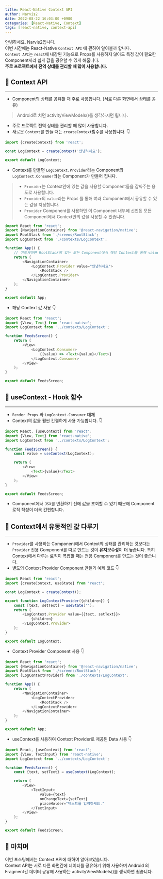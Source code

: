 ```yaml
---
title: React-Native Context API
author: Narvis2
date: 2022-08-22 16:03:00 +0900
categories: [React-Native, Context]
tags: [react-native, context-api]
---
```


안녕하세요. Narvis2입니다.  
이번 시간에는 React-Native `Context API` 에 관하여 알아볼까 합니다.  
`Context API`는 `react`에 내장된 기능으로 Props를 사용하지 않아도 특정 값이 필요한 Component끼리 쉽게 값을 공유할 수 있게 해줍니다.  
**주로 프로젝트에서 전역 상태를 관리할 때 많이 사용합니다.**

## 🚩 Context API
---
- Component의 상태를 공유할 때 주로 사용합니다. (서로 다른 화면에서 상태를 공유)
> Android로 치면 activityViewModels()를 생각하시면 됩니다.
- 주로 프로젝트 전역 상태를 관리할 때 많이 사용합니다.
- 새로운 `Context`를 만들 때는 `createContext`함수를 사용합니다. 👇

```javascript
import {createContext} from 'react';

const LogContext = createContext('안녕하세요');

export default LogContext;
```


- Context를 만들면 `LogContext.Provider`라는 Component와 `LogContext.Consumer`라는 Component가 만들어 집니다.
> - `Provider`는 Context안에 있는 값을 사용할 Component들을 감싸주는 용도로 사용합니다.
> - `Provider`의 `value`라는 Props 를 통해 여러 Component에서 공유할 수 있는 값을 지정합니다.
> - `Provider` Component를 사용하면 이 Component 내부에 선언된 모든 Component에서 Context안의 값을 사용할 수 있습니다.


```javascript
import React from 'react';
import {NavigationContainer} from '@react-navigation/native';
import RootStack from './sreens/RootStack';
import LogContext from './contexts/LogContext';

function App() {
    // 이렇게하면 RootStack에 있는 모든 Component에서 해당 Context를 통해 value값을 사용할 수 있습니다.
    return (
        <NavigationContainer>
            <LogContext.Provider value="안녕하세요">
                <RootStack />
            </LogContext.Provider>
        </NavigationContainer>
    );
}

export default App;
```


- 해당 Context 값 사용 👇


``` javascript
import React from 'react';
import {View, Text} from 'react-native';
import LogContext from '../contexts/LogContext';

function FeedsScreen() {
    return (
        <View>
            <LogContext.Consumer>
                {(value) => <Text>{value}</Text>}
            </LogContext.Consumer>
        </View>
    );
}

export default FeedsScreen;
```

## 🚩 useContext - Hook 함수
---
- `Render Props` 와 `LogContext.Consumer` 대체 
- Context의 값을 훨씬 간결하게 사용 가능합니다. 👇


``` javascript
import React, {useContext} from 'react';
import {View, Text} from 'react-native';
import LogContext from '../contexts/LogContext';

function FeedsScreen() {
    const value = useContext(LogContext);

    return (
        <View>
            <Text>{value}</Text>
        </View>
    );
}

export default FeedsScreen;
```


- Component에서 `JSX`를 반환하기 전에 값을 조회할 수 있기 때문에 Component 로직 작성이 더욱 간편합니다.

## 🚩 Context에서 유동적인 값 다루기
---
- `Provider`를 사용하는 Component에서 Context의 상태를 관리하는 것보다는 `Provider` 전용 Component를 따로 만드는 것이 **유지보수성**이 더 높습니다. 특히 Context에서 다루는 로직이 복잡할 때는 전용 Component를 만드는 것이 좋습니다.
- 별도의 Context Provider Component 만들기 예제 코드 👇


``` javascript
import React from 'react';
import {createContext, useState} from 'react';

const LogContext = createContext();

export function LogContextProvider({children}) {
    const [text, setText] = useState('');
    return (
        <LogContext.Provider value={{text, setText}}>
            {children}
        </LogContext.Provider>
    );
}

export default LogContext;
```


- Context Provider Component 사용 👇


``` javascript
import React from 'react';
import {NavigationContainer} from '@react-navigation/native';
import RootStack from './screens/RootStack';
import {LogContextProvider} from './contexts/LogContext';

function App() {
    return (
        <NavigationContainer>
            <LogContextProvider>
                <RootStack />
            </LogContextProvider>
        </NavigationContainer>
    );
}

export default App;
```

- useContext를 사용하여 Context Provider로 제공된 Data 사용 👇


``` javascript
import React, {useContext} from 'react';
import {View, TextInput} from 'react-native';
import LogContext from '../contexts/LogContext';

function FeedsScreen() {
    const {text, setText} = useContext(LogContext);

    return (
        <View>
            <TextInput>
                value={text}
                onChangeText={setText}
                placeHolder="텍스트를 입력하세요."
            </TextInput>
        </View>
    );
}

export default FeedsScreen;
```

## 🚩 마치며
이번 포스팅에서는 Context API에 대하여 알아보았습니다.  
Context API는 서로 다른 화면간에 데이터를 공유하기 위해 사용하며 Android 의 Fragment간 데이터 공유에 사용하는 activityViewModels()를 생각하면 쉽습니다.  
